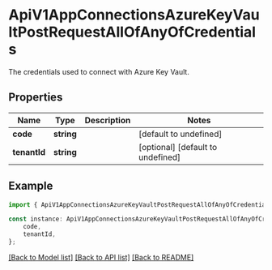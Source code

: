 # ApiV1AppConnectionsAzureKeyVaultPostRequestAllOfAnyOfCredentials

The credentials used to connect with Azure Key Vault.

## Properties

Name | Type | Description | Notes
------------ | ------------- | ------------- | -------------
**code** | **string** |  | [default to undefined]
**tenantId** | **string** |  | [optional] [default to undefined]

## Example

```typescript
import { ApiV1AppConnectionsAzureKeyVaultPostRequestAllOfAnyOfCredentials } from './api';

const instance: ApiV1AppConnectionsAzureKeyVaultPostRequestAllOfAnyOfCredentials = {
    code,
    tenantId,
};
```

[[Back to Model list]](../README.md#documentation-for-models) [[Back to API list]](../README.md#documentation-for-api-endpoints) [[Back to README]](../README.md)

